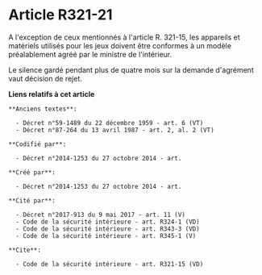 # Article R321-21

A l'exception de ceux mentionnés à l'article R. 321-15, les appareils et matériels utilisés pour les jeux doivent être
conformes à un modèle préalablement agréé par le ministre de l'intérieur. 

Le silence gardé pendant plus de quatre mois sur la demande d'agrément vaut décision de rejet.

**Liens relatifs à cet article**

	**Anciens textes**:

	  - Décret n°59-1489 du 22 décembre 1959 - art. 6 (VT)
	  - Décret n°87-264 du 13 avril 1987 - art. 2, al. 2 (VT)

	**Codifié par**:

	  - Décret n°2014-1253 du 27 octobre 2014 - art.

	**Créé par**:

	  - Décret n°2014-1253 du 27 octobre 2014 - art.

	**Cité par**:

	  - Décret n°2017-913 du 9 mai 2017 - art. 11 (V)
	  - Code de la sécurité intérieure - art. R324-1 (VD)
	  - Code de la sécurité intérieure - art. R343-3 (VD)
	  - Code de la sécurité intérieure - art. R345-1 (V)

	**Cite**:

	  - Code de la sécurité intérieure - art. R321-15 (VD)
